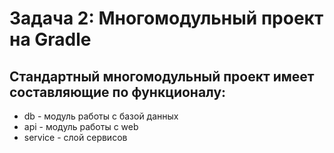 # Задача 2: Многомодульный проект на Gradle

## Стандартный многомодульный проект имеет составляющие по функционалу:

* db - модуль работы с базой данных
* api - модуль работы с web
* service - слой сервисов
